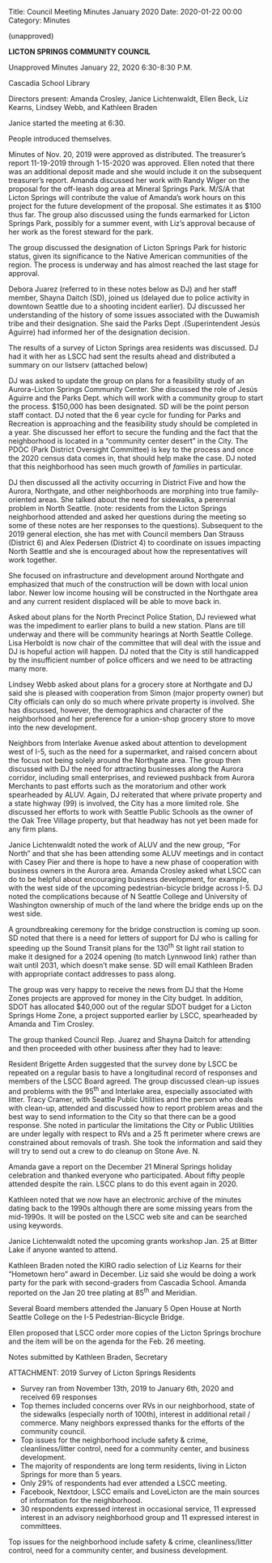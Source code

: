 Title: Council Meeting Minutes January 2020
Date: 2020-01-22 00:00
Category: Minutes

(unapproved)

**LICTON SPRINGS COMMUNITY COUNCIL**

Unapproved Minutes January 22, 2020 6:30-8:30 P.M.

Cascadia School Library

Directors present: Amanda Crosley, Janice Lichtenwaldt, Ellen Beck, Liz Kearns, Lindsey Webb, and Kathleen Braden

Janice started the meeting at 6:30.

People introduced themselves.

Minutes of Nov. 20, 2019 were approved as distributed. The treasurer’s report 11-19-2019 through 1-15-2020 was approved.  Ellen noted that there was an additional deposit made and she would include it on the subsequent treasurer’s report. Amanda discussed her work with Randy Wiger on the proposal for the off-leash dog area at Mineral Springs Park. M/S/A that Licton Springs will contribute the value of Amanda’s work hours on this project for the future development of the proposal.  She estimates it as $100 thus far.   The group also discussed using the funds earmarked for Licton Springs Park, possibly for a summer event, with Liz’s approval because of her work as the forest steward for the park.

The group discussed the designation of Licton Springs Park for historic status, given its significance to the Native American communities of the region.  The process is underway and has almost reached the last stage for approval.

Debora Juarez (referred to in these notes below as DJ) and her staff member, Shayna Daitch (SD), joined us (delayed due to police activity in downtown Seattle due to a shooting incident earlier). DJ discussed her understanding of the history of some issues associated with the Duwamish tribe and their designation. She said the Parks Dept .(Superintendent Jesús Aguirre) had informed her of the designation decision.

The results of a survey of Licton Springs area residents was discussed.  DJ had it with her as LSCC had sent the results ahead and distributed a summary on our listserv (attached below)

DJ was asked to update the group on plans for a feasibility study of an Aurora-Licton Springs Community Center. She discussed the role of Jesús Aguirre and the Parks Dept. which will work with a community group to start the process.  $150,000 has been designated.  SD will be the point person staff contact.  DJ noted that the 6 year cycle for funding for Parks and Recreation is approaching and the feasibility study should be completed in a year.  She discussed her effort to secure the funding and the fact that the neighborhood is located in a “community center desert” in the City.  The PDOC (Park District Oversight Committee) is key to the process and once the 2020 census data comes in, that should help make the case.  DJ noted that this neighborhood has seen much growth of _families_ in particular.

DJ then discussed all the activity occurring in District Five and how the Aurora, Northgate, and other neighborhoods are morphing into true family-oriented areas.  She talked about the need for sidewalks, a perennial problem in North Seattle. (note: residents from the Licton Springs neighborhood attended and asked her questions during the meeting so some of these notes are her responses to the questions). Subsequent to the 2019 general election, she has met with Council members Dan Strauss (District 6) and Alex Pedersen (District 4) to coordinate on issues impacting North Seattle and she is encouraged about how the representatives will work together.

She focused on infrastructure and development around Northgate and emphasized that much of the construction will be down with local union labor.  Newer low income housing will be constructed in the Northgate area and any current resident displaced will be able to move back in.

Asked about plans for the North Precinct Police Station, DJ reviewed what was the impediment to earlier plans to build a new station. Plans are till underway and there will be community hearings at North Seattle College.  Lisa Herboldt is now chair of the committee that will deal with the issue and DJ is hopeful action will happen. DJ noted that the City is still handicapped by the insufficient number of police officers and we need to be attracting many more.

Lindsey Webb asked about plans for a grocery store at Northgate and DJ said she is pleased with cooperation from Simon (major property owner) but City officials can only do so much where private property is involved. She has discussed, however, the demographics and character of the neighborhood and her preference for a union-shop grocery store to move into the new development.

Neighbors from Interlake Avenue asked about attention to development west of I-5, such as the need for a supermarket, and raised concern about the focus not being solely around the Northgate area. The group then discussed with DJ the need for attracting businesses along the Aurora corridor, including small enterprises, and reviewed pushback from Aurora Merchants to past efforts such as the moratorium and other work spearheaded by ALUV.  Again, DJ reiterated that where private property and a state highway (99) is involved, the City has a more limited role.  She discussed her efforts to work with Seattle Public Schools as the owner of the Oak Tree Village property, but that headway has not yet been made for any firm plans.

Janice Lichtenwaldt noted the work of ALUV and the new group, “For North” and that she has been attending some ALUV meetings and in contact with Casey Pier and there is hope to have a new phase of cooperation with business owners in the Aurora area. Amanda Crosley asked what LSCC can do to be helpful about encouraging business development, for example, with the west side of the upcoming pedestrian-bicycle bridge across I-5.  DJ noted the complications because of N Seattle College and University of Washington ownership of much of the land where the bridge ends up on the west side.

A groundbreaking ceremony for the bridge construction is coming up soon. SD noted that there is a need for letters of support for DJ who is calling for speeding up the Sound Transit plans for the 130<sup>th</sup> St light rail station to make it designed for a 2024 opening (to match Lynnwood link) rather than wait until 2031, which doesn’t make sense. SD will email Kathleen Braden with appropriate contact addresses to pass along.

The group was very happy to receive the news from DJ that the Home Zones projects are approved for money in the City budget.  In addition, SDOT has allocated $40,000 out of the regular SDOT budget for a Licton Springs Home Zone, a project supported earlier by LSCC, spearheaded by Amanda and Tim Crosley.

The group thanked Council Rep. Juarez and Shayna Daitch for attending and then proceeded with other business after they had to leave:

Resident Brigette Arden suggested that the survey done by LSCC be repeated on a regular basis to have a longitudinal record of responses and members of the LSCC Board agreed. The group discussed clean-up issues and problems with the 95<sup>th</sup> and Interlake area, especially associated with litter. Tracy Cramer, with Seattle Public Utilities and the person who deals with clean-up, attended and discussed how to report problem areas and the best way to send information to the City so that there can be a good response. She noted in particular the limitations the City or Public Utilities are under legally with respect to RVs and a 25 ft perimeter where crews are constrained about removals of trash. She took the information and said they will try to send out a crew to do cleanup on Stone Ave. N.

Amanda gave a report on the December 21 Mineral Springs holiday celebration and thanked everyone who participated. About fifty people attended despite the rain.  LSCC plans to do this event again in 2020.

Kathleen noted that we now have an electronic archive of the minutes dating back to the 1990s although there are some missing years from the mid-1990s.  It will be posted on the LSCC web site and can be searched using keywords.

Janice Lichtenwaldt noted the upcoming grants workshop Jan. 25 at Bitter Lake if anyone wanted to attend.

Kathleen Braden noted the KIRO radio selection of Liz Kearns for their “Hometown hero” award in December.  Liz said she would be doing a work party for the park with second-graders from Cascadia School. Amanda reported on the Jan 20 tree plating at 85<sup>th</sup> and Meridian.

Several Board members attended the January 5 Open House at North Seattle College on the I-5 Pedestrian-Bicycle Bridge.

Ellen proposed that LSCC order more copies of the Licton Springs brochure and the item will be on the agenda for the Feb. 26 meeting.

Notes submitted by Kathleen Braden, Secretary

ATTACHMENT: 2019 Survey of Licton Springs Residents


*   Survey ran from November 13th, 2019 to January 6th, 2020 and received 69 responses
*   Top themes included concerns over RVs in our neighborhood, state of the sidewalks (especially north of 100th), interest in additional retail / commerce. Many neighbors expressed thanks for the efforts of the community council.
*   Top issues for the neighborhood include safety & crime, cleanliness/litter control, need for a community center, and business development.
*   The majority of respondents are long term residents, living in Licton Springs for more than 5 years.
*   Only 29% of respondents had ever attended a LSCC meeting.
*   Facebook, Nextdoor, LSCC emails and LoveLicton are the main sources of information for the neighborhood.
*   30 respondents expressed interest in occasional service, 11 expressed interest in an advisory neighborhood group and 11 expressed interest in committees.


Top issues for the neighborhood include safety & crime, cleanliness/litter control, need for a community center, and business development.


